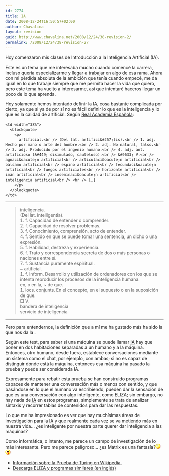 ```yaml
---
id: 2774
title: IA
date: 2008-12-24T16:50:57+02:00
author: Chavalina
layout: revision
guid: http://www.chavalina.net/2008/12/24/38-revision-2/
permalink: /2008/12/24/38-revision-2/
---
```

Hoy comenzaron mis clases de Introducci&oacute;n a la Inteligencia Artificial (IA).

Este es un tema que me interesaba mucho cuando comencé la carrera, incluso quer&iacute;a especializarme y llegar a trabajar en algo de esa rama. Ahora con mi pérdida absoluta de la ambici&oacute;n que ten&iacute;a cuando empecé, me da igual en lo que trabaje siempre que me permita hacer la vida que quiero, pero este tema ha vuelto a interesarme, as&iacute; que intentaré haceros llegar un poco de lo que aprenda.

Hoy solamente hemos intentado definir la IA, cosa bastante complicada por cierto, ya que si ya de por s&iacute; no es fácil definir lo que es la inteligencia y lo que es la calidad de artificial. Seg&uacute;n <a href="http://www.rae.es" target="_blank">Real Academia Espa&ntilde;ola</a>: 

<table width="550"  border="0" align="center">
  <tr>
    <td width="62%">
      <blockquote>
        <p>
          inteligencia.<br /> (Del lat. intelligent&#301;a).<br /> 1. f. Capacidad de entender o comprender.<br /> 2. f. Capacidad de resolver problemas.<br /> 3. f. Conocimiento, comprensi&oacute;n, acto de entender.<br /> 4. f. Sentido en que se puede tomar una sentencia, un dicho o una expresi&oacute;n.<br /> 5. f. Habilidad, destreza y experiencia.<br /> 6. f. Trato y correspondencia secreta de dos o más personas o naciones entre s&iacute;.<br /> 7. f. Sustancia puramente espiritual.<br /> ~ artificial.<br /> 1. f. Inform. Desarrollo y utilizaci&oacute;n de ordenadores con los que se intenta reproducir los procesos de la inteligencia humana.<br /> en, o en la, ~ de que.<br /> 1. locs. conjunts. En el concepto, en el supuesto o en la suposici&oacute;n de que.<br /> &#9633; V.<br /> bandera de inteligencia<br /> servicio de inteligencia
        </p>
      </blockquote>
    </td>
    
    <td width="38%">
      <blockquote>
        <p>
          artificial.<br /> (Del lat. artifici&#257;lis).<br /> 1. adj. Hecho por mano o arte del hombre.<br /> 2. adj. No natural, falso.<br /> 3. adj. Producido por el ingenio humano.<br /> 4. adj. ant. artificioso (&#449; disimulado, cauteloso).<br /> &#9633; V.<br /> agnaci&oacute;n artificial<br /> articulaci&oacute;n artificial<br /> bálsamo artificial<br /> espino artificial<br /> fecundaci&oacute;n artificial<br /> fuegos artificiales<br /> horizonte artificial<br /> imán artificial<br /> inseminaci&oacute;n artificial<br /> inteligencia artificial<br /> <br /> […]
        </p>
      </blockquote>
    </td>
  </tr>
</table>

Pero para entendernos, la definici&oacute;n que a m&iacute; me ha gustado más ha sido la que nos da la .

Seg&uacute;n este test, para saber si una máquina se puede llamar <acronym title="Inteligencia Artificial">IA</acronym> hay que poner en dos habitaciones separadas a un humano y a la máquina. Entonces, otro humano, desde fuera, establece conversaciones mediante un sistema como el chat, por ejemplo, con ambas; si no es capaz de distinguir d&oacute;nde está la máquina, entonces esa máquina ha pasado la prueba y puede ser considerada IA. 

Expresamente para rebatir esta prueba se han construido programas capaces de mantener una conversaci&oacute;n más o menos con sentido, y que basándose en lo que el humano va escribiendo, pueden dar la sensaci&oacute;n de que es una conversaci&oacute;n con algo inteligente, como ELIZA; sin embargo, no hay nada de <acronym title="Inteligencia Artificial">IA</acronym> en estos programas, simplemente se trata de analizar sintaxis y recorrer tablas de contenidos para dar las respuestas.

Lo que me ha impresionado es ver que hay much&iacute;simas áreas de investigaci&oacute;n para la <acronym title="Inteligencia Artificial">IA</acronym> y que realmente cada vez se va metiendo más en nuestra vida… &iquest;es inteligente por nuestra parte querer dar inteligencia a las máquinas?

Como informática, o intento, me parece un campo de investigaci&oacute;n de lo más interesante. Pero me parece peligroso… &iquest;es Matrix es una fantas&iacute;a?![pensativo](/imagenes/emoticonos/pensativo.gif)  
![lengua](/imagenes/emoticonos/lengua.gif) 

  * <a href="http://es.wikipedia.org/wiki/Prueba_de_Turing" target="_blank">Informaci&oacute;n sobre la Prueba de Turing en Wikipedia.</a>
  * <a href="http://www.fortunecity.com/skyscraper/chaos/279/descarga/clasicos.htm" target="_blank">Descarga ELIZA y programas similares (en inglés)</a>